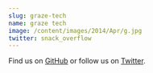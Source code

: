 ```yaml
---
slug: graze-tech
name: graze tech
image: /content/images/2014/Apr/g.jpg
twitter: snack_overflow
---
```


Find us on <a href="https://github.com/graze">GitHub</a> or follow us on <a href="https://twitter.com/snack_overflow">Twitter</a>.
